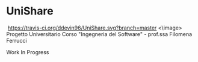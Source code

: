# UniShare
<image> https://travis-ci.org/ddevin96/UniShare.svg?branch=master <\image>
Progetto Universitario
Corso "Ingegneria del Software" - prof.ssa Filomena Ferrucci

Work In Progress
